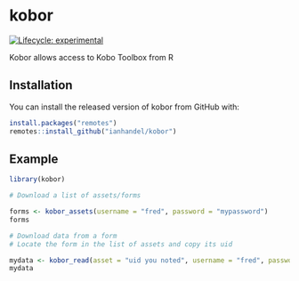 # kobor

<!-- badges: start -->
[![Lifecycle: experimental](https://img.shields.io/badge/lifecycle-experimental-orange.svg)](https://www.tidyverse.org/lifecycle/#experimental)
<!-- badges: end -->

Kobor allows access to Kobo Toolbox from R

## Installation

You can install the released version of kobor from GitHub with:

``` r
install.packages("remotes")
remotes::install_github("ianhandel/kobor")
```

## Example

``` r
library(kobor)

# Download a list of assets/forms

forms <- kobor_assets(username = "fred", password = "mypassword")
forms

# Download data from a form
# Locate the form in the list of assets and copy its uid

mydata <- kobor_read(asset = "uid you noted", username = "fred", password = "mypassword")
mydata

```


